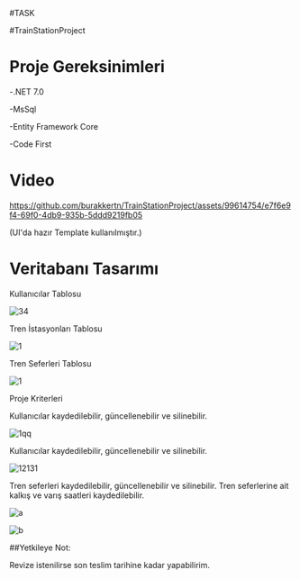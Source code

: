 #TASK

#TrainStationProject
<h1>Proje Gereksinimleri</h1>
<p>-.NET 7.0</p>
<p>-MsSql</p>
<p>-Entity Framework Core</p>
<p>-Code First</p>

# Video


https://github.com/burakkertn/TrainStationProject/assets/99614754/e7f6e9f4-69f0-4db9-935b-5ddd9219fb05


(UI'da hazır Template kullanılmıştır.)

# Veritabanı Tasarımı

Kullanıcılar Tablosu

![34](https://github.com/burakkertn/TrainStationProject/assets/99614754/1dfa6e02-6442-4a84-a556-16190d89aa1f)


Tren İstasyonları Tablosu

![1](https://github.com/burakkertn/TrainStationProject/assets/99614754/54c5d142-931f-4029-82c7-7ae818e2bb35)

Tren Seferleri Tablosu

![1](https://github.com/burakkertn/TrainStationProject/assets/99614754/7465c75a-536f-4a3b-88a1-8c59754a8e59)


Proje Kriterleri

Kullanıcılar kaydedilebilir, güncellenebilir ve silinebilir.

![1qq](https://github.com/burakkertn/TrainStationProject/assets/99614754/ffa583e8-12f5-46ed-8e53-fd02193cd168)

Kullanıcılar kaydedilebilir, güncellenebilir ve silinebilir.

![12131](https://github.com/burakkertn/TrainStationProject/assets/99614754/fb942330-3acd-48f2-ad54-dd6bde02c81d)

Tren seferleri kaydedilebilir, güncellenebilir ve silinebilir.
Tren seferlerine ait kalkış ve varış saatleri kaydedilebilir.

![a](https://github.com/burakkertn/TrainStationProject/assets/99614754/1d6a64d3-ba4f-4fb8-a962-5db97bae5761)

![b](https://github.com/burakkertn/TrainStationProject/assets/99614754/e9a54a3c-1693-4cba-8d39-d49ddbcd036d)

##Yetkileye Not:

Revize istenilirse son teslim tarihine kadar yapabilirim.
